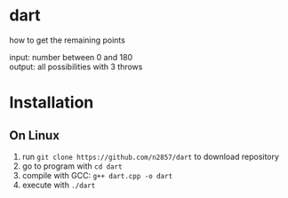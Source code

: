 # dart
how to get the remaining points

input: number between 0 and 180 <br>
output: all possibilities with 3 throws

# Installation
## On Linux
1. run `git clone https://github.com/n2857/dart` to download repository 
2. go to program with `cd dart` 
3. compile with GCC: `g++ dart.cpp -o dart`
4. execute with `./dart`
